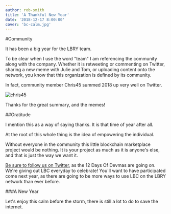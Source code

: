 ```yaml
---
author: rob-smith
title: 'A Thankful New Year'
date: '2018-12-17 8:00:00'
cover: 'bc-calm.jpg'
---
```

#Community

It has been a big year for the LBRY team.

To be clear when I use the word "team" I am referencing the community along with the company. Whether it is retweeting or commenting on Twitter, sharing a new meme with Julie and Tom, or uploading content onto the network, you know that this organization is defined by its community.

In fact, community member Chris45 summed 2018 up very well on Twitter.

![chris45](https://spee.ch/3/bc-chris45tweet.jpg)

Thanks for the great summary, and the memes!

##Gratitude

I mention this as a way of saying thanks. It is that time of year after all.

At the root of this whole thing is the idea of empowering the individual.

Without everyone in the community this little blockchain marketplace project would be nothing. It is your project as much as it is anyone's else, and that is just the way we want it.

[Be sure to follow us on Twitter](https://twitter.com/lbryio), as the 12 Days Of Devmas are going on. We're giving out LBC everyday to celebrate! You'll want to have participated come next year, as there are going to be more ways to use LBC on the LBRY network than ever before.

###A New Year

Let's enjoy this calm before the storm, there is still a lot to do to save the internet.
